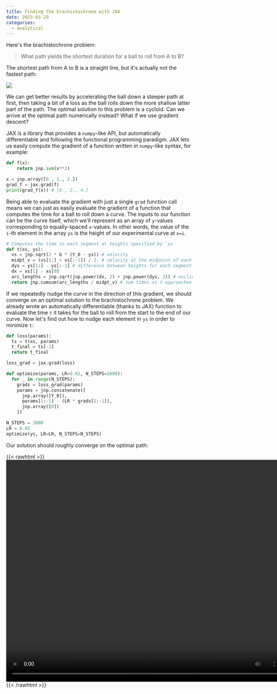 ```yaml
---
title: Finding the brachistochrone with JAX
date: 2023-03-29
categories:
  - analytical
---
```


Here's the brachistochrone problem:

> What path yields the shortest duration for a ball to roll from A to B?

The shortest path from A to B is a straight line, but it's actually not the fastest path:

![](/img/jax/optimal.gif)

We can get better results by accelerating the ball down a steeper path at first, then taking a bit of a loss as the ball rolls down the more shallow latter part of the path. The optimal solution to this problem is a cycloid. Can we arrive at the optimal path numerically instead? What if we use gradient descent?

JAX is a library that provides a `numpy`-like API, but automatically differentiable and following the functional programming paradigm. JAX lets us easily compute the gradient of a function written in `numpy`-like syntax, for example:

```py
def f(x):
	return jnp.sum(x**2)

x = jnp.array([0., 1., 2.])
grad_f = jax.grad(f)
print(grad_f(x)) # [0., 2., 4.]
```

Being able to evaluate the gradient with just a single `grad` function call means we can just as easily evaluate the gradient of a function that computes the time for a ball to roll down a curve. The inputs to our function can be the curve itself, which we'll represent as an array of `y`-values corresponding to equally-spaced `x`-values. In other words, the value of the `i`-th element in the array `ys` is the height of our experimental curve at `x=i`.

```py
# Computes the time to each segment at heights specified by `ys`
def t(xs, ys):
  vs = jnp.sqrt(2 * G * (Y_0 - ys)) # velocity
  midpt_v = (vs[1:] + vs[:-1]) / 2. # velocity at the midpoint of each arc length
  dys = ys[1:] - ys[:-1] # difference between heights for each segment
  dx = xs[1] - xs[0]
  arc_lengths = jnp.sqrt(jnp.power(dx, 2) + jnp.power(dys, 2)) # euclidean distance as arc length
  return jnp.cumsum(arc_lengths / midpt_v) # sum times as t approaches infinity
```

If we repeatedly nudge the curve in the direction of this gradient, we should converge on an optimal solution to the brachistochrone problem. We already wrote an automatically differentiable (thanks to JAX) function to evaluate the time `t` it takes for the ball to roll from the start to the end of our curve. Now let's find out how to nudge each element in `ys` in order to minimize `t`:

```py
def loss(params):
  ts = t(xs, params)
  t_final = ts[-1]
  return t_final

loss_grad = jax.grad(loss)

def optimize(params, LR=0.01, N_STEPS=1000):
  for _ in range(N_STEPS):
    grads = loss_grad(params)
    params = jnp.concatenate([
      jnp.array([Y_0]),
      params[1:-1] - (LR * grads[1:-1]),
      jnp.array([0])
    ])

N_STEPS = 3000
LR = 0.02
optimize(ys, LR=LR, N_STEPS=N_STEPS)
```

Our solution should roughly converge on the optimal path:

{{< rawhtml >}}
<video width="800" height="600" controls="controls">
	<source src="/img/jax/brachistochrone.mp4" type="video/mp4">
</video>
{{< /rawhtml >}}
